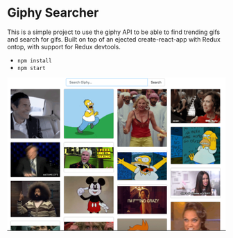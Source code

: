 # Giphy Searcher

This is a simple project to use the giphy API to be able to find trending gifs
and search for gifs.  Built on top of an ejected create-react-app with Redux ontop, with
support for Redux devtools.

- `npm install`
- `npm start`

![demo](images/screenshot.png)
